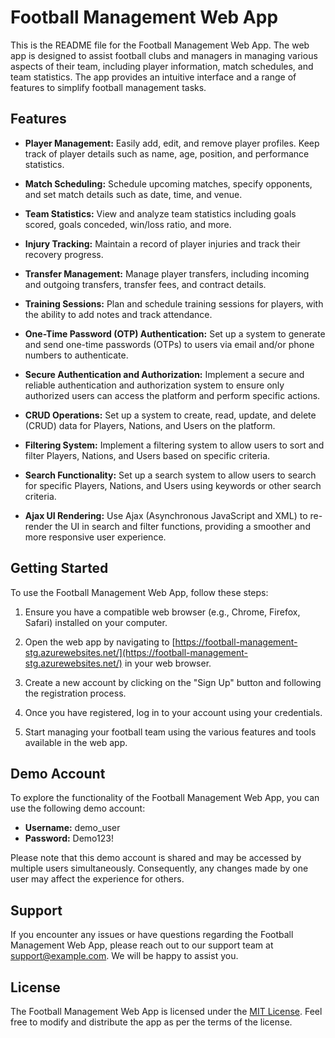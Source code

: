 # Football Management Web App

This is the README file for the Football Management Web App. The web app is designed to assist football clubs and managers in managing various aspects of their team, including player information, match schedules, and team statistics. The app provides an intuitive interface and a range of features to simplify football management tasks.

## Features

- **Player Management:** Easily add, edit, and remove player profiles. Keep track of player details such as name, age, position, and performance statistics.

- **Match Scheduling:** Schedule upcoming matches, specify opponents, and set match details such as date, time, and venue.

- **Team Statistics:** View and analyze team statistics including goals scored, goals conceded, win/loss ratio, and more.

- **Injury Tracking:** Maintain a record of player injuries and track their recovery progress.

- **Transfer Management:** Manage player transfers, including incoming and outgoing transfers, transfer fees, and contract details.

- **Training Sessions:** Plan and schedule training sessions for players, with the ability to add notes and track attendance.

- **One-Time Password (OTP) Authentication:** Set up a system to generate and send one-time passwords (OTPs) to users via email and/or phone numbers to authenticate.

- **Secure Authentication and Authorization:** Implement a secure and reliable authentication and authorization system to ensure only authorized users can access the platform and perform specific actions.

- **CRUD Operations:** Set up a system to create, read, update, and delete (CRUD) data for Players, Nations, and Users on the platform.

- **Filtering System:** Implement a filtering system to allow users to sort and filter Players, Nations, and Users based on specific criteria.

- **Search Functionality:** Set up a search system to allow users to search for specific Players, Nations, and Users using keywords or other search criteria.

- **Ajax UI Rendering:** Use Ajax (Asynchronous JavaScript and XML) to re-render the UI in search and filter functions, providing a smoother and more responsive user experience.


## Getting Started

To use the Football Management Web App, follow these steps:

1. Ensure you have a compatible web browser (e.g., Chrome, Firefox, Safari) installed on your computer.

2. Open the web app by navigating to [https://football-management-stg.azurewebsites.net/](https://football-management-stg.azurewebsites.net/) in your web browser.

3. Create a new account by clicking on the "Sign Up" button and following the registration process.

4. Once you have registered, log in to your account using your credentials.

5. Start managing your football team using the various features and tools available in the web app.

## Demo Account

To explore the functionality of the Football Management Web App, you can use the following demo account:

- **Username:** demo_user
- **Password:** Demo123!

Please note that this demo account is shared and may be accessed by multiple users simultaneously. Consequently, any changes made by one user may affect the experience for others.

## Support

If you encounter any issues or have questions regarding the Football Management Web App, please reach out to our support team at [support@example.com](mailto:support@example.com). We will be happy to assist you.

## License

The Football Management Web App is licensed under the [MIT License](LICENSE). Feel free to modify and distribute the app as per the terms of the license.
